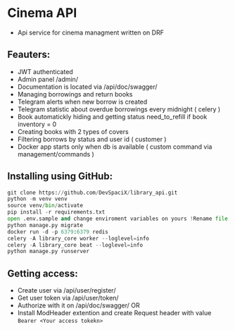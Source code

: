 # Cinema API
- Api service for cinema managment written on DRF

## Feauters:
- JWT authenticated
- Admin panel /admin/
- Documentation is located via /api/doc/swagger/
- Managing borrowings and return books
- Telegram alerts when new borrow is created
- Telegram statistic about overdue borrowings every midnight ( celery )
- Book automatickly hiding and getting status need_to_refill if book inventory = 0
- Creating books with 2 types of covers 
- Filtering borrows by status and user id ( customer )
- Docker app starts only when db is available ( custom command via management/commands )

## Installing using GitHub:
```python
git clone https://github.com/DevSpaciX/library_api.git
python -m venv venv
source venv/bin/activate
pip install -r requirements.txt
open .env.sample and change enviroment variables on yours !Rename file from .env.sample to .env
python manage.py migrate
docker run -d -p 6379:6379 redis 
celery -A library_core worker --loglevel=info
celery -A library_core beat --loglevel=info
python manage.py runserver
```
## Getting access:
- Create user via /api/user/register/
- Get user token via /api/user/token/
- Authorize with it on /api/doc/swagger/ OR 
- Install ModHeader extention and create Request header with value ```Bearer <Your access tokekn>```
